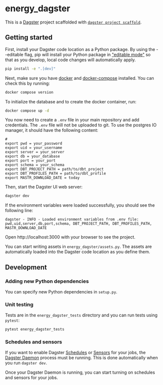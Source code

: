 # energy_dagster

This is a [Dagster](https://dagster.io/) project scaffolded with [`dagster project scaffold`](https://docs.dagster.io/getting-started/create-new-project).

## Getting started

First, install your Dagster code location as a Python package. By using the --editable flag, pip will install your Python package in ["editable mode"](https://pip.pypa.io/en/latest/topics/local-project-installs/#editable-installs) so that as you develop, local code changes will automatically apply.

```bash
pip install -e ".[dev]"
```

Next, make sure you have [docker](https://www.docker.com/) and [docker-compose](https://docs.docker.com/compose/) installed. You can check this by running:

```bash
docker compose version
```

To initialize the database and to create the docker container, run:

```bash
docker compose up -d
```

You now need to create a `.env` file in your main repository and add credentials. The `.env` file will not be uploaded to git. 
To use the postgres IO manager, it should have the following content:

```
#
export pwd = your_password
export uid = your_username
export server = your_server
export db = your_database
export port = your_port
export schema = your_schema
export DBT_PROJECT_PATH = path/to/dbt_project
export DBT_PROFILES_PATH = path/to/dbt_profile
export MASTR_DOWNLOAD_DATE = today
```

Then, start the Dagster UI web server:

```bash
dagster dev
```

If the environment variables were loaded successfully, you should see the following line:

```
dagster - INFO - Loaded environment variables from .env file: pwd,uid,server,db,port,schema, DBT_PROJECT_PATH, DBT_PROFILES_PATH, MASTR_DOWNLOAD_DATE
```

Open http://localhost:3000 with your browser to see the project.

You can start writing assets in `energy_dagster/assets.py`. The assets are automatically loaded into the Dagster code location as you define them.

## Development


### Adding new Python dependencies

You can specify new Python dependencies in `setup.py`.

### Unit testing

Tests are in the `energy_dagster_tests` directory and you can run tests using `pytest`:

```bash
pytest energy_dagster_tests
```

### Schedules and sensors

If you want to enable Dagster [Schedules](https://docs.dagster.io/concepts/partitions-schedules-sensors/schedules) or [Sensors](https://docs.dagster.io/concepts/partitions-schedules-sensors/sensors) for your jobs, the [Dagster Daemon](https://docs.dagster.io/deployment/dagster-daemon) process must be running. This is done automatically when you run `dagster dev`.

Once your Dagster Daemon is running, you can start turning on schedules and sensors for your jobs.
